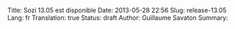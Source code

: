 Title: Sozi 13.05 est disponible
Date: 2013-05-28 22:56
Slug: release-13.05
Lang: fr
Translation: true
Status: draft
Author: Guillaume Savaton
Summary:

<!-- TODO -->
